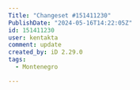 ```yaml
---
Title: "Changeset #151411230"
PublishDate: "2024-05-16T14:22:05Z"
id: 151411230
user: kentakta
comment: update
created_by: iD 2.29.0
tags:
  - Montenegro

---
```


